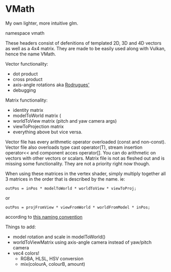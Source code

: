 # VMath
My own lighter, more intuitive glm.

namespace vmath

These headers consist of defenitions of templated 2D, 3D and 4D vectors as well as a 4x4 matrix. They are made to be easily used along with Vulkan, hence the name VMath.

Vector functionality:
  * dot product
  * cross product
  * axis-angle rotations  aka [Rodrugues'](https://en.wikipedia.org/wiki/Rodrigues%27_rotation_formula#Statement)
  * debugging
  
Matrix functionality:
  * identity matrix
  * modelToWorld matrix (
  * worldToView matrix (pitch and yaw camera args)
  * viewToProjection matrix
  * everything above but vice versa.
  
Vector file has every arithmetic operator overloaded (const and non-const).
Vector file also overloads type cast operator(T), stream insertion operator<< and component acces operator[].
You can do arithmetic on vectors with other vectors or scalars. Matrix file is not as fleshed out and is missing some functionality. They are not a priority right now though.
  
  
When using these matrices in the vertex shader, simply multiply together all 3 matrices in the order that is described by the name. ie:
```
outPos = inPos * modelToWorld * worldToView * viewToProj;
```
or
```
outPos = projFromView * viewFromWorld * worldFromModel * inPos;
```
according to [this naming convention](https://www.sebastiansylvan.com/post/matrix_naming_convention/)

Things to add:
  * model rotation and scale in modelToWorld()
  * worldToViewMatrix using axis-angle camera instead of yaw/pitch camera
  * vec4 colors! 
    * RGBA, HLSL, HSV conversion
    * mix(colourA, colourB, amount)

